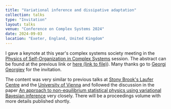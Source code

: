 ```yaml
---
title: "Variational inference and dissipative adaptation"
collection: talks
type: "Invitation"
layout: talks
venue: "Conference on Complex Systems 2024"
date: 2024-09-03
location: "Exeter, England, United Kingdom"
---
```


I gave a keynote at this year's complex systems society meeting in the [Physics of Self-Organization in Complex Systems](https://sites.google.com/view/physics-of-self-org-ccs24/home) session. The abstract can be found at the previous link or [here (link to file)](https://darsakthi.github.io/files/CCS%202024%20abs.pdf)). Many thanks go to [Georgi Georgiev](https://scholar.google.com/citations?user=Hne_SUIAAAAJ&hl=en) for the invitation.

The content was very similar to previous talks at [Stony Brook's Laufer Centre](https://darsakthi.github.io/talks/laufer-23) and the [University of Vienna](https://darsakthi.github.io/talks/wien-23) and followed the discussion in the paper [An approach to non-equilibrium statistical physics using variational Bayesian inference](https://arxiv.org/abs/2406.11630) very closely. There will be a proceedings volume with more details published shortly. 
